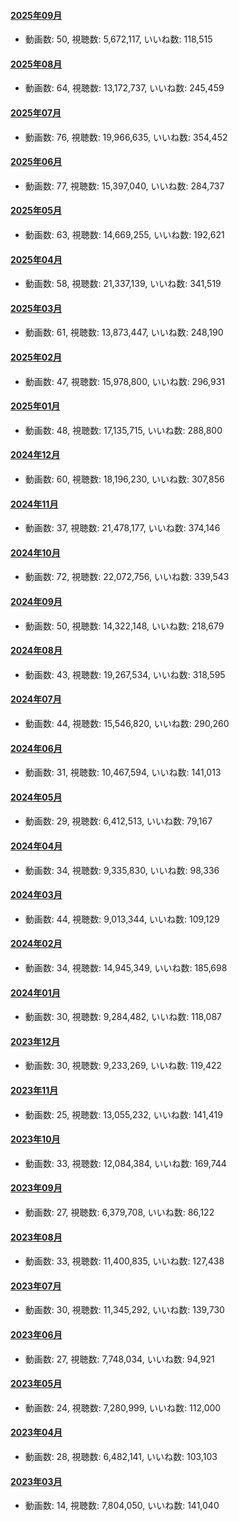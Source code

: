 #### [2025年09月](videos/202509 "wikilink")

-   動画数: 50, 視聴数: 5,672,117, いいね数: 118,515

#### [2025年08月](videos/202508 "wikilink")

-   動画数: 64, 視聴数: 13,172,737, いいね数: 245,459

#### [2025年07月](videos/202507 "wikilink")

-   動画数: 76, 視聴数: 19,966,635, いいね数: 354,452

#### [2025年06月](videos/202506 "wikilink")

-   動画数: 77, 視聴数: 15,397,040, いいね数: 284,737

#### [2025年05月](videos/202505 "wikilink")

-   動画数: 63, 視聴数: 14,669,255, いいね数: 192,621

#### [2025年04月](videos/202504 "wikilink")

-   動画数: 58, 視聴数: 21,337,139, いいね数: 341,519

#### [2025年03月](videos/202503 "wikilink")

-   動画数: 61, 視聴数: 13,873,447, いいね数: 248,190

#### [2025年02月](videos/202502 "wikilink")

-   動画数: 47, 視聴数: 15,978,800, いいね数: 296,931

#### [2025年01月](videos/202501 "wikilink")

-   動画数: 48, 視聴数: 17,135,715, いいね数: 288,800

#### [2024年12月](videos/202412 "wikilink")

-   動画数: 60, 視聴数: 18,196,230, いいね数: 307,856

#### [2024年11月](videos/202411 "wikilink")

-   動画数: 37, 視聴数: 21,478,177, いいね数: 374,146

#### [2024年10月](videos/202410 "wikilink")

-   動画数: 72, 視聴数: 22,072,756, いいね数: 339,543

#### [2024年09月](videos/202409 "wikilink")

-   動画数: 50, 視聴数: 14,322,148, いいね数: 218,679

#### [2024年08月](videos/202408 "wikilink")

-   動画数: 43, 視聴数: 19,267,534, いいね数: 318,595

#### [2024年07月](videos/202407 "wikilink")

-   動画数: 44, 視聴数: 15,546,820, いいね数: 290,260

#### [2024年06月](videos/202406 "wikilink")

-   動画数: 31, 視聴数: 10,467,594, いいね数: 141,013

#### [2024年05月](videos/202405 "wikilink")

-   動画数: 29, 視聴数: 6,412,513, いいね数: 79,167

#### [2024年04月](videos/202404 "wikilink")

-   動画数: 34, 視聴数: 9,335,830, いいね数: 98,336

#### [2024年03月](videos/202403 "wikilink")

-   動画数: 44, 視聴数: 9,013,344, いいね数: 109,129

#### [2024年02月](videos/202402 "wikilink")

-   動画数: 34, 視聴数: 14,945,349, いいね数: 185,698

#### [2024年01月](videos/202401 "wikilink")

-   動画数: 30, 視聴数: 9,284,482, いいね数: 118,087

#### [2023年12月](videos/202312 "wikilink")

-   動画数: 30, 視聴数: 9,233,269, いいね数: 119,422

#### [2023年11月](videos/202311 "wikilink")

-   動画数: 25, 視聴数: 13,055,232, いいね数: 141,419

#### [2023年10月](videos/202310 "wikilink")

-   動画数: 33, 視聴数: 12,084,384, いいね数: 169,744

#### [2023年09月](videos/202309 "wikilink")

-   動画数: 27, 視聴数: 6,379,708, いいね数: 86,122

#### [2023年08月](videos/202308 "wikilink")

-   動画数: 33, 視聴数: 11,400,835, いいね数: 127,438

#### [2023年07月](videos/202307 "wikilink")

-   動画数: 30, 視聴数: 11,345,292, いいね数: 139,730

#### [2023年06月](videos/202306 "wikilink")

-   動画数: 27, 視聴数: 7,748,034, いいね数: 94,921

#### [2023年05月](videos/202305 "wikilink")

-   動画数: 24, 視聴数: 7,280,999, いいね数: 112,000

#### [2023年04月](videos/202304 "wikilink")

-   動画数: 28, 視聴数: 6,482,141, いいね数: 103,103

#### [2023年03月](videos/202303 "wikilink")

-   動画数: 14, 視聴数: 7,804,050, いいね数: 141,040

